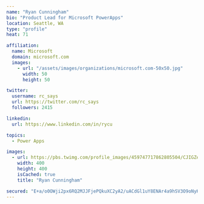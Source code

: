 ```yaml
---
name: "Ryan Cunningham"
bio: "Product Lead for Microsoft PowerApps"
location: Seattle, WA
type: "profile"
heat: 71

affiliation:
  name: Microsoft
  domain: microsoft.com
  images:
    - url: "/assets/images/organizations/microsoft.com-50x50.jpg"
      width: 50
      height: 50

twitter:
  username: rc_says
  url: https://twitter.com/rc_says
  followers: 2415

linkedin:
  url: https://www.linkedin.com/in/rycu

topics:
  - Power Apps

images:
  - url: https://pbs.twimg.com/profile_images/459747717862805504/CJIGZejd_400x400.png
    width: 400
    height: 400
    isCached: true
    title: "Ryan Cunningham"

secured: "E+a/o0OWji2px6RQ2MJJFjePQkuXC2yA2/uACdGl1uY8ENAr4a9hSV3O9oNyKy+GHpCxEfn7tZiTQDTjPdA9k9WR4YUpI0cDToQWNycDECLRKfhGrnGzK3LfL0xr4Qz9JNri7+QfDrSiZMKo/EuO3ZO46/v8vzNb7/uAlSe/uoXM+NH9qKKtPzOudaT9+FJAu7mc/O4qThX7NQubtZg3LUmwH83sD1pS49u9g+L+KvGdXDE87ZyOPi6zhpEV2Asigjyu3BknVFlhJ5tevT2N+PBFtsosmkd9ERnHYHi6GTZisSZ9VkEoXfCh0s16Da4CHbbGMXET657DzChTOaHROYOvAxNfaLGOLSK3oy33NC9oFoXAzeVHcDcEB0/26a7l3CIMaBE/h2/0+idGXhU6bkmOmkpKLYMPaLJI4wkbl0Q=;uREk37Jm6OCh1OkQiv9VnA=="
---
```


